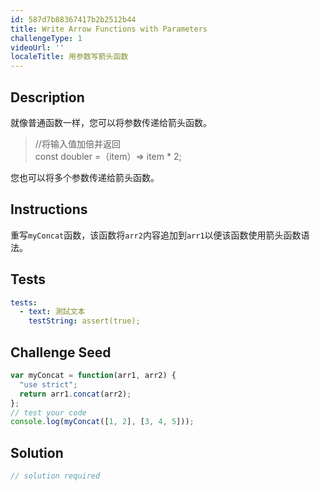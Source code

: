 ```yaml
---
id: 587d7b88367417b2b2512b44
title: Write Arrow Functions with Parameters
challengeType: 1
videoUrl: ''
localeTitle: 用参数写箭头函数
---
```


## Description
<section id="description">就像普通函数一样，您可以将参数传递给箭头函数。 <blockquote> //将输入值加倍并返回<br> const doubler =（item）=&gt; item * 2; </blockquote>您也可以将多个参数传递给箭头函数。 </section>

## Instructions
<section id="instructions">重写<code>myConcat</code>函数，该函数将<code>arr2</code>内容追加到<code>arr1</code>以便该函数使用箭头函数语法。 </section>

## Tests
<section id='tests'>

```yml
tests:
  - text: 測試文本
    testString: assert(true);

```

</section>

## Challenge Seed
<section id='challengeSeed'>

<div id='js-seed'>

```js
var myConcat = function(arr1, arr2) {
  "use strict";
  return arr1.concat(arr2);
};
// test your code
console.log(myConcat([1, 2], [3, 4, 5]));

```

</div>



</section>

## Solution
<section id='solution'>

```js
// solution required
```
</section>

